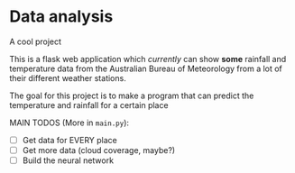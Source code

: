 # Data analysis
A cool project

This is a flask web application which *currently* can show **some** rainfall and temperature data from the Australian Bureau of Meteorology from a lot of their different weather stations.

The goal for this project is to make a program that can predict the temperature and rainfall for a certain place

MAIN TODOS (More in `main.py`):
 - [ ] Get data for EVERY place
 - [ ] Get more data (cloud coverage, maybe?)
 - [ ] Build the neural network
